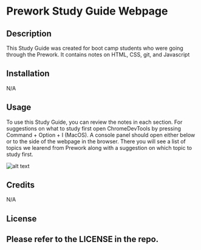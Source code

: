 # Prework Study Guide Webpage

## Description

This Study Guide was created for boot camp students who were going through the Prework. It contains notes on HTML, CSS, git, and Javascript



## Installation

N/A

## Usage

To use this Study Guide, you can review the notes in each section. For suggestions on what to study first open ChromeDevTools by pressing Command + Option + I (MacOS). A console panel should open either below or to the side of the webpage in the browser. There you will see a list of topics we learend from Prework along with a suggestion on which topic to study first. 

![alt text](assets/images/screenshot.png)

## Credits

N/A

## License

Please refer to the LICENSE in the repo.
---


